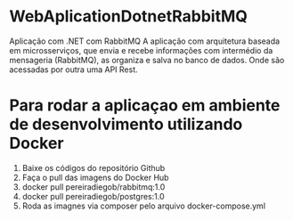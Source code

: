 # WebAplicationDotnetRabbitMQ
Aplicação com .NET com RabbitMQ 
A aplicação com arquitetura baseada em microsserviços, que envia e recebe informações com intermédio da mensageria (RabbitMQ), as organiza e salva no banco de dados. Onde são acessadas por outra uma API Rest.

# Para rodar a aplicaçao em ambiente de desenvolvimento utilizando Docker
1. Baixe os códigos do repositório Github
2. Faça o pull das imagens do Docker Hub
3. docker pull pereiradiegob/rabbitmq:1.0
4. docker pull pereiradiegob/postgres:1.0
3. Roda as imagnes via composer pelo arquivo docker-compose.yml
